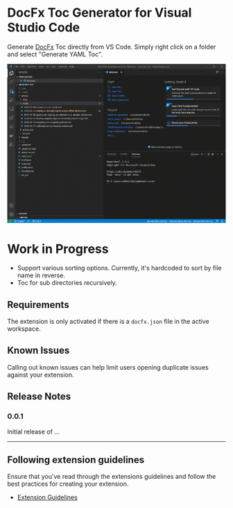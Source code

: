 # DocFx Toc Generator for Visual Studio Code

Generate [DocFx](https://dotnet.github.io/docfx/index.html) Toc directly from VS Code. Simply right click on a folder and select "Generate YAML Toc".

![DoxFx Toc Generator for Visual Studio Code Demo](assets/docfx-vscode.gif)

# Work in Progress

- Support various sorting options. Currently, it's hardcoded to sort by file name in reverse.
- Toc for sub directories recursively.

## Requirements

The extension is only activated if there is a `docfx.json` file in the active workspace.

<!-- ## Extension Settings

Include if your extension adds any VS Code settings through the `contributes.configuration` extension point.

For example:

This extension contributes the following settings:

* `myExtension.enable`: enable/disable this extension
* `myExtension.thing`: set to `blah` to do something -->

## Known Issues

Calling out known issues can help limit users opening duplicate issues against your extension.

## Release Notes

### 0.0.1

Initial release of ...

-----------------------------------------------------------------------------------------------------------

## Following extension guidelines

Ensure that you've read through the extensions guidelines and follow the best practices for creating your extension.

* [Extension Guidelines](https://code.visualstudio.com/api/references/extension-guidelines)


